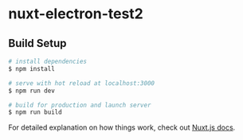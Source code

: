 # nuxt-electron-test2

## Build Setup

```bash
# install dependencies
$ npm install

# serve with hot reload at localhost:3000
$ npm run dev

# build for production and launch server
$ npm run build
```

For detailed explanation on how things work, check out [Nuxt.js docs](https://nuxtjs.org).
